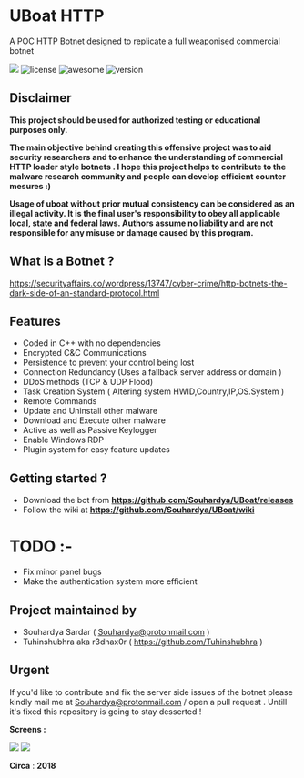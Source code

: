 # UBoat HTTP

A POC HTTP Botnet designed to replicate a full weaponised commercial botnet

![](https://image.ibb.co/m5yi9T/spectral_login.png)
![license](https://img.shields.io/badge/license-MIT-brightgreen.svg)
![awesome](https://cdn.rawgit.com/sindresorhus/awesome/d7305f38d29fed78fa85652e3a63e154dd8e8829/media/badge.svg)
![version](https://img.shields.io/badge/version-0.1.0-lightgrey.svg)

## Disclaimer

**This project should be used for authorized testing or educational purposes only.**

**The main objective behind creating this offensive project was to aid security researchers and to enhance the understanding of commercial HTTP loader style botnets . 
I hope this project helps to contribute to the malware research community and people can develop efficient counter mesures :)**

**Usage of uboat without prior mutual consistency can be considered as an illegal activity. It is the final user's responsibility to obey all applicable local, state and federal laws. Authors assume no liability and are not responsible for any misuse or damage caused by this program.**

## What is a Botnet ? 

https://securityaffairs.co/wordpress/13747/cyber-crime/http-botnets-the-dark-side-of-an-standard-protocol.html

## Features 

- Coded in C++ with no dependencies
- Encrypted C&C Communications
- Persistence to prevent your control being lost
- Connection Redundancy (Uses a fallback server address or domain )
- DDoS methods (TCP & UDP Flood)
- Task Creation System ( Altering system HWID,Country,IP,OS.System )
- Remote Commands
- Update and Uninstall other malware
- Download and Execute other malware
- Active as well as Passive Keylogger
- Enable Windows RDP
- Plugin system for easy feature updates

## Getting started ? 

- Download the bot from **https://github.com/Souhardya/UBoat/releases**
- Follow the wiki at **https://github.com/Souhardya/UBoat/wiki**

# TODO :- 

- Fix minor panel bugs 
- Make the authentication system more efficient 

## Project maintained by 

- Souhardya Sardar ( Souhardya@protonmail.com ) 
- Tuhinshubhra aka r3dhax0r ( https://github.com/Tuhinshubhra )

## Urgent 

If you'd like to contribute and fix the server side issues of the botnet please kindly mail me at Souhardya@protonmail.com / open a pull request . Untill it's fixed this repository is going to stay desserted !

__Screens :__ 

![](https://preview.ibb.co/j7frDo/Screenshot_7.png) 
![](https://preview.ibb.co/cwyiR8/Screenshot_8.png)

__Circa__ : **2018** 
